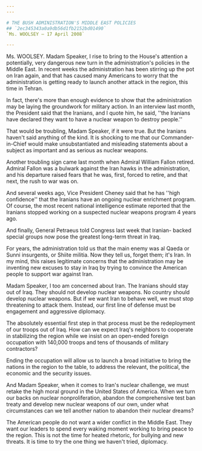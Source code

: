 ```yaml
---
---

# THE BUSH ADMINISTRATION'S MIDDLE EAST POLICIES
## `2ec345343a0a9db56d1fb2152bd01490`
`Ms. WOOLSEY — 17 April 2008`

---
```



Ms. WOOLSEY. Madam Speaker, I rise to bring to the House's attention 
a potentially, very dangerous new turn in the administration's policies 
in the Middle East. In recent weeks the administration has been 
stirring up the pot on Iran again, and that has caused many Americans 
to worry that the administration is getting ready to launch another 
attack in the region, this time in Tehran.

In fact, there's more than enough evidence to show that the 
administration may be laying the groundwork for military action. In an 
interview last month, the President said that the Iranians, and I quote 
him, he said, ''the Iranians have declared they want to have a nuclear 
weapon to destroy people.''

That would be troubling, Madam Speaker, if it were true. But the 
Iranians haven't said anything of the kind. It is shocking to me that 
our Commander-in-Chief would make unsubstantiated and misleading 
statements about a subject as important and as serious as nuclear 
weapons.

Another troubling sign came last month when Admiral William Fallon 
retired. Admiral Fallon was a bulwark against the Iran hawks in the 
administration, and his departure raised fears that he was, first, 
forced to retire, and that next, the rush to war was on.

And several weeks ago, Vice President Cheney said that he has ''high 
confidence'' that the Iranians have an ongoing nuclear enrichment 
program. Of course, the most recent national intelligence estimate 
reported that the Iranians stopped working on a suspected nuclear 
weapons program 4 years ago.

And finally, General Petraeus told Congress last week that Iranian-
backed special groups now pose the greatest long-term threat in Iraq.

For years, the administration told us that the main enemy was al 
Qaeda or Sunni insurgents, or Shiite militia. Now they tell us, forget 
them; it's Iran. In my mind, this raises legitimate concerns that the 
administration may be inventing new excuses to stay in Iraq by trying 
to convince the American people to support war against Iran.

Madam Speaker, I too am concerned about Iran. The Iranians should 
stay out of Iraq. They should not develop nuclear weapons. No country 
should develop nuclear weapons. But if we want Iran to behave well, we 
must stop threatening to attack them. Instead, our first line of 
defense must be engagement and aggressive diplomacy.

The absolutely essential first step in that process must be the 
redeployment of our troops out of Iraq. How can we expect Iraq's 
neighbors to cooperate in stabilizing the region while we insist on an 
open-ended foreign occupation with 140,000 troops and tens of thousands 
of military contractors?

Ending the occupation will allow us to launch a broad initiative to 
bring the nations in the region to the table, to address the relevant, 
the political, the economic and the security issues.

And Madam Speaker, when it comes to Iran's nuclear challenge, we must 
retake the high moral ground in the United States of America. When we 
turn our backs on nuclear nonproliferation, abandon the comprehensive 
test ban treaty and develop new nuclear weapons of our own, under what 
circumstances can we tell another nation to abandon their nuclear 
dreams?

The American people do not want a wider conflict in the Middle East. 
They want our leaders to spend every waking moment working to bring 
peace to the region. This is not the time for heated rhetoric, for 
bullying and new threats. It is time to try the one thing we haven't 
tried, diplomacy.
